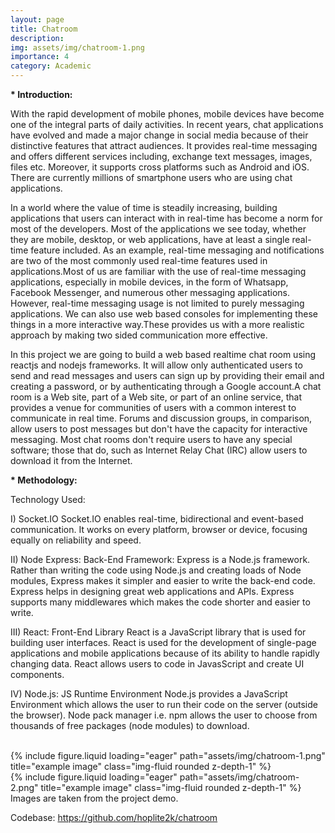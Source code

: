 ```yaml
---
layout: page
title: Chatroom
description:
img: assets/img/chatroom-1.png
importance: 4
category: Academic
---
```


<b>* Introduction:</b>

With the rapid development of mobile phones, mobile devices have become one of the
integral parts of daily activities. In recent years, chat applications have evolved and made a
major change in social media because of their distinctive features that attract audiences. It
provides real-time messaging and offers different services including, exchange text messages,
images, files etc. Moreover, it supports cross platforms such as Android and iOS. There are
currently millions of smartphone users who are using chat applications.

In a world where the value of time is steadily increasing, building applications that users can
interact with in real-time has become a norm for most of the developers. Most of the applications
we see today, whether they are mobile, desktop, or web applications, have at least a single
real-time feature included. As an example, real-time messaging and notifications are two of the
most commonly used real-time features used in applications.Most of us are familiar with the use of
real-time messaging applications, especially in mobile devices, in the form of Whatsapp, Facebook
Messenger, and numerous other messaging applications. However, real-time messaging usage is
not limited to purely messaging applications. We can also use web based consoles for
implementing these things in a more interactive way.These provides us with a more realistic
approach by making two sided communication more effective.

In this project we are going to build a web based realtime chat room using reactjs and nodejs
frameworks. It will allow only authenticated users to send and read messages and users can sign up
by providing their email and creating a password, or by authenticating through a Google
account.A chat room is a Web site, part of a Web site, or part of an online service, that provides a
venue for communities of users with a common interest to communicate in real time. Forums and
discussion groups, in comparison, allow users to post messages but don't have the capacity for
interactive messaging. Most chat rooms don't require users to have any special software; those that
do, such as Internet Relay Chat (IRC) allow users to download it from the Internet.

<b>* Methodology:</b>

Technology Used:

I) Socket.IO
Socket.IO enables real-time, bidirectional and event-based communication. It works on every
platform, browser or device, focusing equally on reliability and speed.

II) Node Express: Back-End Framework:
Express is a Node.js framework. Rather than writing the code using Node.js and creating loads of
Node modules, Express makes it simpler and easier to write the back-end code. Express helps in
designing great web applications and APIs. Express supports many middlewares which makes
the code shorter and easier to write.

III) React: Front-End Library
React is a JavaScript library that is used for building user interfaces. React is used for the
development of single-page applications and mobile applications because of its ability to handle
rapidly changing data. React allows users to code in JavasScript and create UI components.

IV) Node.js: JS Runtime Environment
Node.js provides a JavaScript Environment which allows the user to run their code on the server
(outside the browser). Node pack manager i.e. npm allows the user to choose from thousands of
free packages (node modules) to download.

<br>
<div class="row">
    <div class="col-sm mt-3 mt-md-0">
        {% include figure.liquid loading="eager" path="assets/img/chatroom-1.png" title="example image" class="img-fluid rounded z-depth-1" %}
    </div>
    <div class="col-sm mt-3 mt-md-0">
        {% include figure.liquid loading="eager" path="assets/img/chatroom-2.png" title="example image" class="img-fluid rounded z-depth-1" %}
    </div>
</div>
<div class="caption">
    Images are taken from the project demo.
</div>

Codebase: <a href="https://github.com/hoplite2k/chatroom">https://github.com/hoplite2k/chatroom</a>

